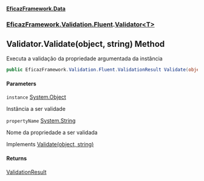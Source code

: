 #### [EficazFramework.Data](EficazFrameworkData.md 'EficazFramework Data')
### [EficazFramework.Validation.Fluent](EficazFrameworkData.md#EficazFramework.Validation.Fluent 'EficazFramework.Validation.Fluent').[Validator&lt;T&gt;](EficazFramework.Validation.Fluent/Validator_T_.md 'EficazFramework.Validation.Fluent.Validator<T>')

## Validator<T>.Validate(object, string) Method

Executa a validação da propriedade argumentada da instância

```csharp
public EficazFramework.Validation.Fluent.ValidationResult Validate(object instance, string propertyName);
```
#### Parameters

<a name='EficazFramework.Validation.Fluent.Validator_T_.Validate(object,string).instance'></a>

`instance` [System.Object](https://docs.microsoft.com/en-us/dotnet/api/System.Object 'System.Object')

Instância a ser validade

<a name='EficazFramework.Validation.Fluent.Validator_T_.Validate(object,string).propertyName'></a>

`propertyName` [System.String](https://docs.microsoft.com/en-us/dotnet/api/System.String 'System.String')

Nome da propriedade a ser validada

Implements [Validate(object, string)](https://docs.microsoft.com/en-us/dotnet/api/EficazFramework.Validation.Fluent.IValidator.Validate#EficazFramework_Validation_Fluent_IValidator_Validate_System_Object,System_String_ 'EficazFramework.Validation.Fluent.IValidator.Validate(System.Object,System.String)')

#### Returns
[ValidationResult](EficazFramework.Validation.Fluent/ValidationResult.md 'EficazFramework.Validation.Fluent.ValidationResult')